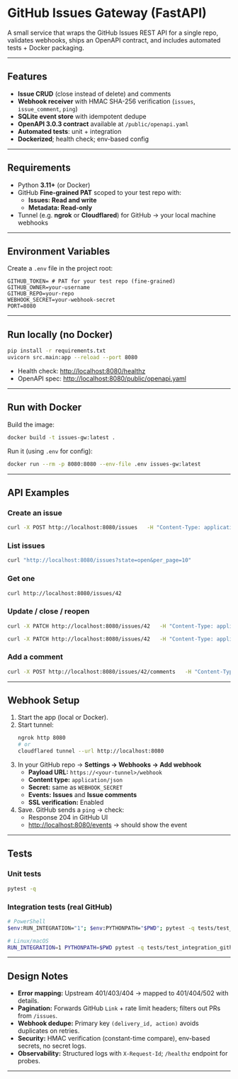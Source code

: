# GitHub Issues Gateway (FastAPI)

A small service that wraps the GitHub Issues REST API for a single repo, validates webhooks, ships an OpenAPI contract, and includes automated tests + Docker packaging.

---

## Features
- **Issue CRUD** (close instead of delete) and comments
- **Webhook receiver** with HMAC SHA-256 verification (`issues`, `issue_comment`, `ping`)
- **SQLite event store** with idempotent dedupe
- **OpenAPI 3.0.3 contract** available at `/public/openapi.yaml`
- **Automated tests**: unit + integration
- **Dockerized**; health check; env-based config

---

## Requirements
- Python **3.11+** (or Docker)
- GitHub **Fine-grained PAT** scoped to your test repo with:
  - **Issues: Read and write**
  - **Metadata: Read-only**
- Tunnel (e.g. **ngrok** or **Cloudflared**) for GitHub → your local machine webhooks

---

## Environment Variables
Create a `.env` file in the project root:

```env
GITHUB_TOKEN= # PAT for your test repo (fine-grained)
GITHUB_OWNER=your-username
GITHUB_REPO=your-repo
WEBHOOK_SECRET=your-webhook-secret
PORT=8080
```

---

## Run locally (no Docker)

```bash
pip install -r requirements.txt
uvicorn src.main:app --reload --port 8080
```

- Health check: [http://localhost:8080/healthz](http://localhost:8080/healthz)  
- OpenAPI spec: [http://localhost:8080/public/openapi.yaml](http://localhost:8080/public/openapi.yaml)

---

## Run with Docker

Build the image:

```bash
docker build -t issues-gw:latest .
```

Run it (using `.env` for config):

```bash
docker run --rm -p 8080:8080 --env-file .env issues-gw:latest
```

---

## API Examples

### Create an issue
```bash
curl -X POST http://localhost:8080/issues   -H "Content-Type: application/json"   -d '{"title":"Bug: Save button broken","body":"Steps..."}' -i
```

### List issues
```bash
curl "http://localhost:8080/issues?state=open&per_page=10"
```

### Get one
```bash
curl http://localhost:8080/issues/42
```

### Update / close / reopen
```bash
curl -X PATCH http://localhost:8080/issues/42   -H "Content-Type: application/json"   -d '{"state":"closed"}'

curl -X PATCH http://localhost:8080/issues/42   -H "Content-Type: application/json"   -d '{"state":"open"}'
```

### Add a comment
```bash
curl -X POST http://localhost:8080/issues/42/comments   -H "Content-Type: application/json"   -d '{"body":"Hello from gateway!"}'
```

---

## Webhook Setup

1. Start the app (local or Docker).
2. Start tunnel:
   ```bash
   ngrok http 8080
   # or
   cloudflared tunnel --url http://localhost:8080
   ```
3. In your GitHub repo → **Settings → Webhooks → Add webhook**
   - **Payload URL:** `https://<your-tunnel>/webhook`
   - **Content type:** `application/json`
   - **Secret:** same as `WEBHOOK_SECRET`
   - **Events:** **Issues** and **Issue comments**
   - **SSL verification:** Enabled
4. Save. GitHub sends a `ping` → check:
   - Response 204 in GitHub UI
   - [http://localhost:8080/events](http://localhost:8080/events) → should show the event

---

## Tests

### Unit tests
```bash
pytest -q
```

### Integration tests (real GitHub)
```bash
# PowerShell
$env:RUN_INTEGRATION="1"; $env:PYTHONPATH="$PWD"; pytest -q tests/test_integration_github.py

# Linux/macOS
RUN_INTEGRATION=1 PYTHONPATH=$PWD pytest -q tests/test_integration_github.py
```

---

## Design Notes

- **Error mapping:** Upstream 401/403/404 → mapped to 401/404/502 with details.  
- **Pagination:** Forwards GitHub `Link` + rate limit headers; filters out PRs from `/issues`.  
- **Webhook dedupe:** Primary key `(delivery_id, action)` avoids duplicates on retries.  
- **Security:** HMAC verification (constant-time compare), env-based secrets, no secret logs.  
- **Observability:** Structured logs with `X-Request-Id`; `/healthz` endpoint for probes.  

---

